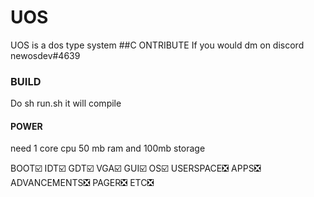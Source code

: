 # UOS
UOS is a dos type system
##C ONTRIBUTE
If you would dm on discord newosdev#4639
### BUILD

Do sh run.sh it will compile

#### POWER

need 1 core cpu 50 mb ram and 100mb storage

BOOT☑️
IDT☑️
GDT☑️
VGA☑️
GUI☑️
OS☑️
USERSPACE❎
APPS❎
ADVANCEMENTS❎
PAGER❎
ETC❎
